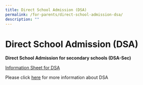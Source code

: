 ```yaml
---
title: Direct School Admission (DSA)
permalink: /for-parents/direct-school-admission-dsa/
description: ""
---
```

# **Direct School Admission (DSA)**

**Direct School Admission for secondary schools (DSA-Sec)**  

[Information Sheet for DSA](/files/DSA/Annex%20A-Info%20Sheet%20on%202021%20DSA-Sec%20for%20Primary%206%20Students.pdf)

Please click [here](http://www.moe.gov.sg/dsa-sec) for more information about DSA